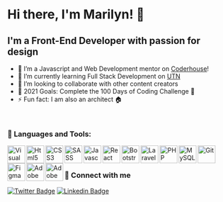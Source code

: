 # Hi there, I'm Marilyn! 👋

## I'm a Front-End Developer with passion for design

- 🔭 I’m a Javascript and Web Development mentor on [Coderhouse](https://www.coderhouse.com/)!
- 🌱 I’m currently learning Full Stack Development on [UTN](https://utn.edu.ar/es/)
- 👯 I’m looking to collaborate with other content creators
- 🥅 2021 Goals: Complete the 100 Days of Coding Challenge 🏅
- ⚡ Fun fact: I am also an architect 🏠

<br>

### 🧰 Languages and Tools:

<img align="left" alt="Visual Studio Code" width="40px" src="https://img.icons8.com/color/48/000000/visual-studio-code-2019.png"/>
<img align="left" alt="Html5" width="40px" src="https://img.icons8.com/color/48/000000/html-5--v1.png"/>
<img align="left" alt="CSS3" width="40px" src="https://img.icons8.com/color/48/000000/css3.png"/>
<img align="left" alt="SASS" width="40px" src="https://icongr.am/devicon/sass-original.svg?size=39&color=b30000"/>
<img align="left" alt="Javascript" width="40px" src="https://icongr.am/devicon/javascript-original.svg?size=39&color=b30000"/>
<img align="left" alt="React Js" width="40px" src="https://icongr.am/devicon/react-original-wordmark.svg?size=40&color=currentColor"/>
<img align="left" alt="Bootstrap" width="40px"  src="https://img.icons8.com/color/48/000000/bootstrap.png"/>
<img align="left" alt="Laravel" width="40px"  src="https://icongr.am/devicon/laravel-plain-wordmark.svg?size=40&color=d70f0f"/>
<img align="left" alt="PHP" width="40px"  src="https://icongr.am/devicon/php-original.svg?size=40&color=d70f0f"/>
<img align="left" alt="MySQL" width="40px"  src="https://icongr.am/devicon/mysql-original-wordmark.svg?size=40&color=d70f0f"/>
<img align="left" alt="Git" width="40px" src="https://icongr.am/devicon/git-original.svg?size=39&color=b30000">
<img align="left" alt="Figma" width="40px" src="https://img.icons8.com/color/48/000000/figma--v1.png"/>
<img align="left" alt="Adobe Illustrator" width="40px" src="https://img.icons8.com/color/48/000000/adobe-illustrator--v1.png"/>
<img align="left" alt="Adobe Photoshop" width="40px" src="https://img.icons8.com/fluency/48/000000/adobe-photoshop.png"/>


<br>
<br>

### 💬 Connect with me

[![Twitter Badge](https://img.shields.io/badge/-Twitter-1DA1F2?style=plastic&logo=Twitter&logoColor=white&link=https://twitter.com/meryboth)](https://twitter.com/meryboth)
[![Linkedin Badge](https://img.shields.io/badge/-Linkedin-0077B5?style=plastic&logo=Linkedin&logoColor=white&link=https://www.linkedin.com/in/marilyn-botheatoz/)](https://www.linkedin.com/in/marilyn-botheatoz/)


<br>
